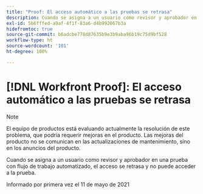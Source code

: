 ```yaml
---
title: "Proof: El acceso automático a las pruebas se retrasa"
description: Cuando se asigna a un usuario como revisor y aprobador en una prueba con flujo de trabajo automatizado, el acceso se retrasa y no puede acceder a la prueba.
exl-id: 5b6fffed-a9af-4f1f-83a6-d4b992067b3a
hidefromtoc: true
source-git-commit: b6adcbe778d87635b9e3b9aba96b19c75d9bf528
workflow-type: ht
source-wordcount: '101'
ht-degree: 100%

---
```


# [!DNL Workfront Proof]: El acceso automático a las pruebas se retrasa

<!--Converted to story-->

>[!NOTE]
>
>El equipo de productos está evaluando actualmente la resolución de este problema, que podría requerir mejoras en el producto. Las mejoras del producto no se comunican en las actualizaciones de mantenimiento, sino en los anuncios del producto.

Cuando se asigna a un usuario como revisor y aprobador en una prueba con flujo de trabajo automatizado, el acceso se retrasa y no puede acceder a la prueba.

Informado por primera vez el 11 de mayo de 2021
